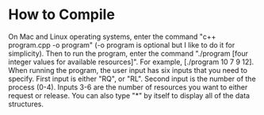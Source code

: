 # How to Compile
On Mac and Linux operating systems, enter the command "c++ program.cpp -o program"
(-o program is optional but I like to do it for simplicity). Then to run the program,
enter the command "./program [four integer values for available resources]". For example,
[./program 10 7 9 12]. When running the program, the user input has six inputs that you
need to specify. First input is either "RQ", or "RL". Second input is the number of
the process (0-4). Inputs 3-6 are the number of resources you want to either request or
release. You can also type "*" by itself to display all of the data structures.
